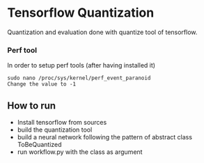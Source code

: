 # Tensorflow Quantization

Quantization and evaluation done with quantize tool of tensorflow.

### Perf tool 
In order to setup perf tools (after having installed it)

```
sudo nano /proc/sys/kernel/perf_event_paranoid
Change the value to -1
```

## How to run

- Install tensorflow from sources
- build the quantization tool
- build a neural network following the pattern of abstract class ToBeQuantized
- run workflow.py with the class as argument